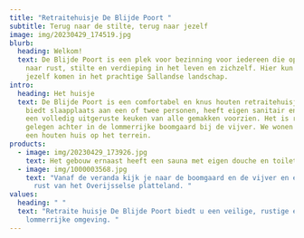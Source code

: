 ```yaml
---
title: "Retraitehuisje De Blijde Poort "
subtitle: Terug naar de stilte, terug naar jezelf
image: img/20230429_174519.jpg
blurb:
  heading: Welkom!
  text: De Blijde Poort is een plek voor bezinning voor iedereen die op zoek is
    naar rust, stilte en verdieping in het leven en zichzelf. Hier kun je tot
    jezelf komen in het prachtige Sallandse landschap.
intro:
  heading: Het huisje
  text: De Blijde Poort is een comfortabel en knus houten retraitehuisje. Het
    biedt slaapplaats aan een of twee personen, heeft eigen sanitair en is met
    een volledig uitgeruste keuken van alle gemakken voorzien. Het is rustig
    gelegen achter in de lommerrijke boomgaard bij de vijver. We wonen zelf in
    een houten huis op het terrein.
products:
  - image: img/20230429_173926.jpg
    text: Het gebouw ernaast heeft een sauna met eigen douche en toilet.
  - image: img/1000003568.jpg
    text: "Vanaf de veranda kijk je naar de boomgaard en de vijver en ervaar je de
      rust van het Overijsselse platteland. "
values:
  heading: " "
  text: "Retraite huisje De Blijde Poort biedt u een veilige, rustige en
    lommerrijke omgeving. "
---
```


